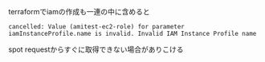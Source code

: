 
terraformでiamの作成も一連の中に含めると


```
cancelled: Value (amitest-ec2-role) for parameter iamInstanceProfile.name is invalid. Invalid IAM Instance Profile name
```

spot requestからすぐに取得できない場合がありこける
